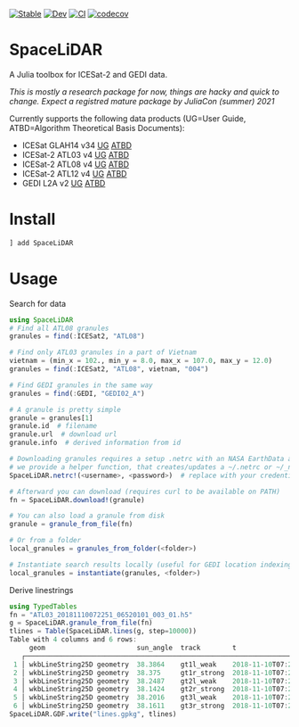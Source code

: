 
[![Stable](https://img.shields.io/badge/docs-stable-blue.svg)](https://evetion.github.io/SpaceLiDAR.jl/stable)
[![Dev](https://img.shields.io/badge/docs-dev-blue.svg)](https://evetion.github.io/SpaceLiDAR.jl/dev)
[![CI](https://github.com/evetion/SpaceLiDAR.jl/actions/workflows/CI.yml/badge.svg)](https://github.com/evetion/SpaceLiDAR.jl/actions/workflows/CI.yml)
[![codecov](https://codecov.io/gh/evetion/SpaceLiDAR.jl/branch/master/graph/badge.svg?token=nztwnGtIcY)](https://codecov.io/gh/evetion/SpaceLiDAR.jl)


# SpaceLiDAR
A Julia toolbox for ICESat-2 and GEDI data.

*This is mostly a research package for now, things are hacky and quick to change. Expect a registred mature package by JuliaCon (summer) 2021*

Currently supports the following data products (UG=User Guide, ATBD=Algorithm Theoretical Basis Documents):
- ICESat GLAH14 v34 [UG](https://nsidc.org/sites/nsidc.org/files/MULTI-GLAH01-V033-V034-UserGuide.pdf) [ATBD](https://eospso.nasa.gov/sites/default/files/atbd/ATBD-GLAS-02.pdf)
- ICESat-2 ATL03 v4 [UG](https://nsidc.org/sites/nsidc.org/files/ATL03-V004-UserGuide.pdf)  [ATBD](https://icesat-2.gsfc.nasa.gov/sites/default/files/page_files/ICESat2_ATL03_ATBD_r004.pdf)
- ICESat-2 ATL08 v4 [UG](https://nsidc.org/sites/nsidc.org/files/ATL08-V004-UserGuide.pdf) [ATBD](https://icesat-2.gsfc.nasa.gov/sites/default/files/page_files/ICESat2_ATL08_ATBD_r004.pdf)
- ICESat-2 ATL12 v4 [UG](https://nsidc.org/sites/nsidc.org/files/ATL12-V004-UserGuide.pdf) [ATBD](https://icesat-2.gsfc.nasa.gov/sites/default/files/page_files/ICESat2_ATL12_ATBD_r004.pdf)
- GEDI L2A v2 [UG](https://lpdaac.usgs.gov/documents/998/GEDI02_User_Guide_V2.pdf) [ATBD](https://lpdaac.usgs.gov/documents/581/GEDI_WF_ATBD_v1.0.pdf)


# Install
```julia
] add SpaceLiDAR
```

# Usage
Search for data
```julia
using SpaceLiDAR
# Find all ATL08 granules
granules = find(:ICESat2, "ATL08")

# Find only ATL03 granules in a part of Vietnam
vietnam = (min_x = 102., min_y = 8.0, max_x = 107.0, max_y = 12.0)
granules = find(:ICESat2, "ATL08", vietnam, "004")

# Find GEDI granules in the same way
granules = find(:GEDI, "GEDI02_A")

# A granule is pretty simple
granule = granules[1]
granule.id  # filename
granule.url  # download url
granule.info  # derived information from id

# Downloading granules requires a setup .netrc with an NASA EarthData account
# we provide a helper function, that creates/updates a ~/.netrc or ~/_netrc
SpaceLiDAR.netrc!(<username>, <password>)  # replace with your credentials

# Afterward you can download (requires curl to be available on PATH)
fn = SpaceLiDAR.download!(granule)

# You can also load a granule from disk
granule = granule_from_file(fn)

# Or from a folder
local_granules = granules_from_folder(<folder>)

# Instantiate search results locally (useful for GEDI location indexing)
local_granules = instantiate(granules, <folder>)

```

Derive linestrings
```julia
using TypedTables
fn = "ATL03_20181110072251_06520101_003_01.h5"
g = SpaceLiDAR.granule_from_file(fn)
tlines = Table(SpaceLiDAR.lines(g, step=10000))
Table with 4 columns and 6 rows:
     geom                       sun_angle  track        t
   ┌───────────────────────────────────────────────────────────────────────────
 1 │ wkbLineString25D geometry  38.3864    gt1l_weak    2018-11-10T07:28:01.688
 2 │ wkbLineString25D geometry  38.375     gt1r_strong  2018-11-10T07:28:02.266
 3 │ wkbLineString25D geometry  38.2487    gt2l_weak    2018-11-10T07:28:04.474
 4 │ wkbLineString25D geometry  38.1424    gt2r_strong  2018-11-10T07:28:07.374
 5 │ wkbLineString25D geometry  38.2016    gt3l_weak    2018-11-10T07:28:05.051
 6 │ wkbLineString25D geometry  38.1611    gt3r_strong  2018-11-10T07:28:06.344
SpaceLiDAR.GDF.write("lines.gpkg", tlines)
```
